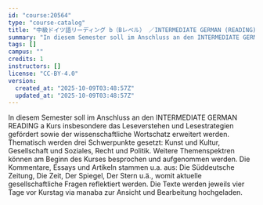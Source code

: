 ```yaml
---
id: "course:20564"
type: "course-catalog"
title: "中級ドイツ語リーディング b（Bレベル） ／INTERMEDIATE GERMAN (READING) b"
summary: "In diesem Semester soll im Anschluss an den INTERMEDIATE GERMAN READING a Kurs insbesondere das Leseverstehen und Lesest…"
tags: []
campus: ""
credits: 1
instructors: []
license: "CC-BY-4.0"
version:
  created_at: "2025-10-09T03:48:57Z"
  updated_at: "2025-10-09T03:48:57Z"
---
```

In diesem Semester soll im Anschluss an den INTERMEDIATE GERMAN READING a Kurs insbesondere das Leseverstehen und Lesestrategien gefördert sowie der wissenschaftliche Wortschatz erweitert werden. Thematisch werden drei Schwerpunkte gesetzt: Kunst und Kultur, Gesellschaft und Soziales, Recht und Politik. Weitere Themenspektren können am Beginn des Kurses besprochen und aufgenommen werden. Die Kommentare, Essays und Artikeln stammen u.a. aus: Die Süddeutsche Zeitung, Die Zeit, Der Spiegel, Der Stern u.ä., womit aktuelle gesellschaftliche Fragen reflektiert werden. Die Texte werden jeweils vier Tage vor Kurstag via manaba zur Ansicht und Bearbeitung hochgeladen.
